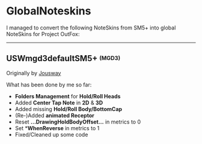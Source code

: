 # GlobalNoteskins

I managed to convert the following NoteSkins from SM5+ into global NoteSkins for Project OutFox:

---

## USWmgd3defaultSM5+ <sup><sub>(MGD3)</sub></sup>

Originally by [Jousway](https://github.com/Jousway)

What has been done by me so far:

- **Folders Management** for **Hold/Roll Heads**
- Added **Center Tap Note** in **2D** & **3D**
- Added missing **Hold/Roll Body/BottomCap**
- (Re-)Added **animated Receptor**
- Reset **...DrawingHoldBodyOffset...** in metrics to 0
- Set ***WhenReverse** in metrics to 1
- Fixed/Cleaned up some code
